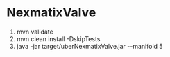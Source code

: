 # NexmatixValve

1. mvn validate
2. mvn clean install -DskipTests
3. java -jar target/uberNexmatixValve.jar --manifold 5
